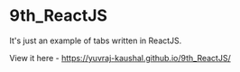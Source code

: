# 9th_ReactJS

It's just an example of tabs written in ReactJS.

View it here - https://yuvraj-kaushal.github.io/9th_ReactJS/
